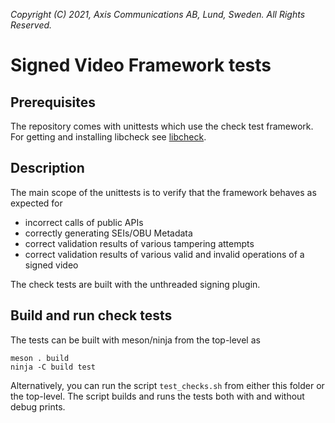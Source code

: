 *Copyright (C) 2021, Axis Communications AB, Lund, Sweden. All Rights Reserved.*

# Signed Video Framework tests

## Prerequisites
The repository comes with unittests which use the check test framework. For getting and installing libcheck see [libcheck](https://libcheck.github.io/check/).

## Description
The main scope of the unittests is to verify that the framework behaves as expected for
- incorrect calls of public APIs
- correctly generating SEIs/OBU Metadata
- correct validation results of various tampering attempts 
- correct validation results of various valid and invalid operations of a signed video

The check tests are built with the unthreaded signing plugin.

## Build and run check tests
The tests can be built with meson/ninja from the top-level as
```
meson . build
ninja -C build test
```
Alternatively, you can run the script `test_checks.sh` from either this folder or the top-level. The script builds and runs the tests both with and without debug prints.

